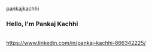 pankajkachhi
###  Hello, I'm Pankaj Kachhi
<br> https://www.linkedin.com/in/pankaj-kachhi-866342225/

